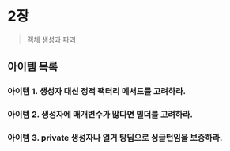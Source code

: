# 2장

> 객체 생성과 파괴

## 아이템 목록

### 아이템 1. 생성자 대신 정적 팩터리 메서드를 고려하라.
### 아이템 2. 생성자에 매개변수가 많다면 빌더를 고려하라.
### 아이템 3. private 생성자나 열거 탕딥으로 싱글턴임을 보증하라.

